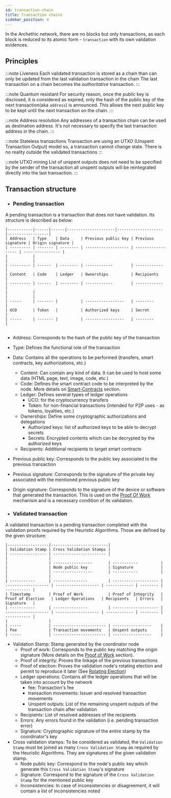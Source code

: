 ```yaml
---
id: transaction-chain
title: Transaction chains
sidebar_position: 4
---
```


In the Archethic network, there are no blocks but only transactions, as each block is reduced to its atomic form - `transaction` with its own validation evidences.

## Principles

:::note Liveness
Each validated transaction is stored as a chain than can only be updated from the last validation transaction in the chain
The last transaction on a chain becomes the _authoritative_ transaction.
:::

:::note Quantum resistant
For security reason, once the public key is disclosed, it is considered as expired, only the hash of the public key of the next transaction(aka `address`) is announced.
This allows the next public key to be kept until the next transaction on the chain.
:::

:::note Address resolution
Any addresses of a transaction chain can be used as destination address.
It's not necessary to specify the last transaction address in the chain.
:::

:::note Stateless transactions
Transaction are using an _UTXO_ (Unspent Transaction Output) model so, a transaction cannot change state.
There is no reality outside the validated transactions
:::

:::note UTXO mining
List of unspent outputs does not need to be specified by the sender of the transaction
all unspent outputs will be reintegrated directly into the last transaction.
:::

## Transaction structure

- ### Pending transaction

A pending transaction is a transaction that does not have validation.
Its structure is described as below:

```
|-----------|------|------|---------------------|--------------------|------------------|
| Address   | Type    | Data     | Previous public key | Previous signature | Origin signature |
| --------- | ------- | -------- | ------------------- | ------------------ | ---------------- |
|           |
|           |
| --------- | ------  | -------- | ------------        | ------------       |
| Content   | Code    | Ledger   | Ownerships          | Recipients         |
| --------- | ------  | -------- | ------------        | ------------       |
|           |
|           |
| -----     | ------- |          | -----------------   | --------           |
| UCO       | Token   |          | Authorized keys     | Secret             |
| -----     | ------- |          | -----------------   | --------           |


```

- Address: Corresponds to the hash of the public key of the transaction
- Type: Defines the functional role of the transaction
- Data: Contains all the operations to be performed (transfers, smart contracts, key authorizations, etc.)
  - Content: Can contain any kind of data. It can be used to host some data (HTML page, text, image, code, etc.)
  - Code: Defines the smart contract code to be interpreted by the node. More details on [Smart-Contracts](/build/smart-contracts) section.
  - Ledger: Defines several types of ledger operations
    - UCO: for the cryptocurrency transfers
    - Token: for non-financial transactions (intended for P2P uses - as tokens, loyalties, etc.)
  - Ownerships: Define some cryptographic authorizations and delegations
    - Authorized keys: list of authorized keys to be able to decrypt secrets
    - Secrets: Encrypted contents which can be decrypted by the authorized keys
  - Recipients: Additional recipients to target smart contracts
- Previous public key: Corresponds to the public key associated to the previous transaction
- Previous signature: Corresponds to the signature of the private key associated with the mentioned previous public key
- Origin signature: Corresponds to the signature of the device or software that generated the transaction. This is used on the [Proof Of Work](/learn/arch-consensus/proof-of-work) mechanism and is a necessary condition of its validation.

- ### Validated transaction

A validated transaction is a pending transaction completed with the validation proofs required by the Heuristic Algorithms.
Those are defined by the given structure:

```
|------------------|-------------------------|
| Validation Stamp | Cross Validation Stamps |
| ---------------- | ----------------------- |
|                  |
|                  | -----------------       | -----------          |
|                  | Node public key         | Signature            |
|                  | -----------------       | -----------          |
|                  |
| -----------      | ---------------         | -------------------- | ------------------- | ------------------- | ------------ | -------- | ----------- |
| Timestamp        | Proof of Work           | Proof of Integrity   | Proof of Election   | Ledger Operations   | Recipients   | Errors   | Signature   |
| -----------      | ---------------         | -------------------- | ------------------- | ------------------- | ------------ | -------- | ----------- |
|                  |
| -----            | ----------------------- | -----------------    |
| Fee              | Transaction movements   | Unspent outputs      |
| -----            | ----------------------- | -----------------    |

```

- Validation Stamp: Stamp generated by the coordinator node
  - Proof of work: Corresponds to the public key matching the origin signature (More details on the [Proof of Work](/learn/arch-consensus/proof-of-work) section).
  - Proof of integrity: Proves the linkage of the previous transactions
  - Proof of election: Proves the validation node's rotating election and permit to reproduce it later (See [Rotating Election](/learn/arch-consensus#rotating-election))
  - Ledger operations: Contains all the ledger operations that will be taken into account by the network
    - fee: Transaction's fee
    - transaction movements: Issuer and resolved transaction movements
    - Unspent outputs: List of the remaining unspent outputs of the transaction chain after validation
  - Recipients: List of resolved addresses of the recipients
  - Errors: Any errors found in the validation (i.e. pending transaction error)
  - Signature: Cryptographic signature of the entire stamp by the coordinator's key
- Cross validation stamps: To be considered as validated, the `Validation Stamp` must be joined as many `Cross Validation Stamp` as required by the Heuristic Algorithms.
  They are signatures of the given validation stamp.
  - Node public key: Correspond to the node's public key which generate this `Cross Validation Stamp`'s signature
  - Signature: Correspond to the signature of the `Cross Validation Stamp` for the mentioned public key
  - Inconsistencies: In case of inconsistencies or disagreement, it will contain a list of inconsistencies noted
